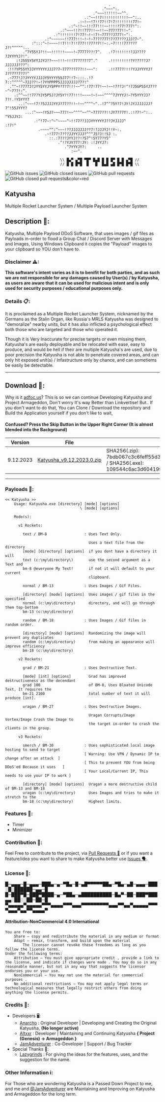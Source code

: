 ```
                                               .                                
                                            .^~~~^:.                            
                                        .^~~~!!!!!!~~^^.                        
                                    .:^~~!!7!!!!!!!!!!!!~~^:..                  
                                 .:~!~~!7!!77!!7!7!!!!!!!!77!~                  
                             .:^~!!~~!!!77!!!~~!!!!?77!777!^:.                  
                         .:^~~~!!?!!777!!~~!!~~777?77!!~^.                      
                      .:^!!!!!!!7!77!~!~!7!~777??J777!~^:.                      
                  .:^~~~~~~!!777!!!~!~!~7?7?777!7?77???JJJ?7~^.                 
            :^:::^~!~~~~!!7!!!7!!777!!77??7!!~:.~7!!!!77????J?!^^^^^:..         
        .^7Y55YJ?!!~~!!!!!!~~~~!~7777???!7^.   .!7!!!!!!!?JJ????7JYYYYJ?!^.     
     :!J555Y5YYJJYJ??~~~!!!~!!!77?????7^.^     .!!!!!!!!!?Y?????J?JJJJJJ???^:   
 :!!?YP55YYJJYYYYYYJJJ7?7~777???77?!!~~~^:     .!!777?!!!?YJJYYYYJ?J?????7?7!^  
 .~777!J?JYYYYJJJJY5YYYY55J77!!7~:::..!?7::^^^^^~7JJ??!~!7YYPPPP5JJJJJJJJ?7?!^  
  .^^~!7777J?JYY5YYJY5PPY?7?7!!!~~^^:!77!77!~~!~~!7??J!^!7J5GP55YJ7??~^~7??!:^. 
    .:^^~~!!77?YJY5P5J?JY5Y?!77!!!!~~~~!~!~~~^^^^7JYYYJ!~?Y5YYYJJ?7?!.!Y5YYY7   
      ..:^~~~!7!?5JJJJYYJ?77??!!~!~~^^^^~^..!7^^?5Y?7!JY!JYJJJJJJJ?7^!55JYYY?   
         ...:^~~~!Y5J?~~~77?!~~^^^^~~^^~7777??!!JY7777Y!.:!?7!~^:..  ^Y5JJYJ:   
             .:^!77~:^~^~~~~^~!!77??JJJYYYYYYJ??JYJJJJ^               :!7!^     
               .~~~~^^:^~~~!??JJJJJJJ??7!?JJJYJ!!Y~:.                           
                  .~!777!7???JJYYJJJ?^^^J5?J!!5J :.                             
                    ::.:7???JYYJ??!?57^!5Y77?Y5^                                
                        .^!?YJY777!JY: :!JYYJ7:                                 
                           .^7YYYJY?:     ..                                    
                              :~~^.

                         \\ █▄▀ ▄▀█ ▀█▀ █▄█ █ █ █▀ █ █ ▄▀█ //
                         // █ █ █▀█  █   █  █▄█ ▄█ █▀█ █▀█ \\

```

![GitHub issues](https://img.shields.io/github/issues/ProjectArmageddon/Katyusha?style=for-the-badge&color=red) ![GitHub closed issues](https://img.shields.io/github/issues-closed/ProjectArmageddon/Katyusha?style=for-the-badge) ![GitHub pull requests](https://img.shields.io/github/issues-pr/ProjectArmageddon/Katyusha?style=for-the-badge&color=orange) ![GitHub closed pull requests&color=red](https://img.shields.io/github/issues-pr-closed/ProjectArmageddon/Katyusha?style=for-the-badge&color=blue)

## Katyusha
Multiple Rocket Launcher System / Multiple Payload Launcher System

## Description 📜:
Katyusha, Multiple Paylosd DDoS Software, that uses images / gif files as Payloads in-order to flood a Group Chat / Discord Server with Messages and Images, Using Windows Clipboard it copies the "Payload" images to your clipboard so YOU don't have to.

### Disclaimer ⚠:
**This software's intent varies as it is to benifit for both parties, and as such we are not responsible for any damages caused by User(s) / by Katyusha, as users are aware that it can be used for malicious intent and is only used for security purposes / educational purposes only.**

### Details 📋:
It is proclaimed as a Multiple Rocket Launcher System, nicknamed by the Germans as the Stalin Organ, like Russia's MRLS Katyusha was designed to "demoralize" nearby units, but it has also inflicted a psychological effect both those who are targeted and those who operated it.

Though it is Very Inaccurate for precise targets or even missing them, Katyusha's are easily deployable and be relocated with ease, easy to produce, and would be hell if their are multiple Katyusha's are used, due to poor precision the Katyusha is not able to penetrate covered areas, and can only hit exposed unit(s) / Infastructure only by chance, and can sometiems be easily be detectable.

--------------------------------

## Download 🔻:
Why is it [adfoc.us](http://adfoc.us/70081799483219)? This is so we can continue Developing Katyusha and Project Armageddon, Don't worry It's way Better than Linkvertise!
But.. If you don't want to do that, You can Clone / Download the repository and Build the Application yourself if you don't like to wait,

#### Confused? Press the Skip Button in the Upper Right Corner (It is almost blended into the Background)

|   Version   |            File            |                               SHA256 Verification                               |
| ----------- | -------------------------- | ------------------------------------------------------------------------------- |
|  9.12.2023  | [Katyusha_v9.12.2023.0.zip](http://adfoc.us/70081782434898) | SHA256(.zip): 7bdb067c3c6feff55d3fe08eb83bc7d0e195d779d7d61298ccc2ef68bb1ae9ed / SHA256(.exe): 109544c6ac3d60419f91fe90a2122f616fff2c0507fef3de0d45d701846748c8 |

--------------------------------

### Payloads 🚀:
```
<< Katyusha >> 
    Usage: Katyusha.exe [directory] [mode] [options]
                                  \ [mode] [options]

    Mode(s):

      v1 Rockets:

        text / BM-8                 : Uses Text Only. 

                                      Uses a text file from the directory
        [mode] [directory] [options]  if you dont have a directory it will
        text (c:\my\directory\)       use the second argument as a Text and
        bm-8 @everyone My Text!       if not it will default to your current
                                      clipboard.
        
        normal / BM-13              : Uses Images / Gif Files.

        [directory] [mode] [options]  Uses images / gif files in the specified
        normal (c:\my\directory)      directory, and will go through them top-bottom
        bm-13 (c:\my\directory)                                    

        random / BM-18              : Uses Images / Gif files in random order.

        [directory] [mode] [options]  Randomizing the image will prevent any duplicates
        random (c:\my\directory)      from making an appearance will improve efficiency
        bm-18 (c:\my\directory)

      v2 Rockets:
        
        grad / BM-21                : Uses Destructive Text.

        [mode] [int] [options]        Grad has improved destructiveness as the decendant
        grad 100                      of BM-8, Uses Bloated Unicode Text, It requires the
        bm-21 2100                    total number of text it will produce [int].

        uragan / BM-27              : Uses Destructive Images.

                                      Uragan Corrupts/Image Vortex/Image Crash the Image to
                                      the target in-order to crash the clients in the group.

      v3 Rockets:

        smerch / BM-30              : Uses sophisticated local image hosting to send to target
                                    [ Warning: Use VPN / Dynamic IP to change after an attack  ]
                                    [ This to prevent YOU from being DDoS'ed Because it uses   ]
                                    [ Your Local/Current IP, This needs to use your IP to work ] 

        [directory] [mode] [options]  Uragan a more destructive child of BM-13 and BM-18
        uragan (c:\my\directory)      Uses Images and tries to make it stretch to the
        bm-18 (c:\my\directory)       Highest limits.
```
### Features 🔺:
- Timer
- Minimizer

### Contribution 🤝:
Feel Free to contribute to the project, via [Pull Requests 🌿](https://github.com/ProjectArmageddon/Katyusha/pulls) or if you want a feature/idea you want to share to make Katyusha better use [Issues 🗣](https://github.com/ProjectArmageddon/Katyusha/issues).

### License 📃:

 █─▄▄▄─█─▄▄▄─███▄─▄─▀█▄─█─▄█▀▀▀▀▀██▄─▀█▄─▄█─▄▄▄─███░█░██████─▄▄─█
 █─███▀█─███▀████─▄─▀██▄─▄██████████─█▄▀─██─███▀███▄▄░██░░██─██─█
 ▀▄▄▄▄▄▀▄▄▄▄▄▀▀▀▄▄▄▄▀▀▀▄▄▄▀▀▀▀▀▀▀▀▀▄▄▄▀▀▄▄▀▄▄▄▄▄▀▀▀▀▄▄▄▀▄▄▀▀▄▄▄▄▀

 #### Attribution-NonCommercial 4.0 International

	You are free to:
		Share — copy and redistribute the material in any medium or format
		Adapt — remix, transform, and build upon the material
			The licensor cannot revoke these freedoms as long as you follow the license terms.
	Under the following terms:
		Attribution — You must give appropriate credit , provide a link to the license, and indicate if changes were made . You may do so in any reasonable manner, but not in any way that suggests the licensor endorses you or your use.
		NonCommercial — You may not use the material for commercial purposes .
		No additional restrictions — You may not apply legal terms or technological measures that legally restrict others from doing anything the license permits.

### Credits 👏:
  - Developers 🖥:
   	- [Anarcho](https://github.com/Anarcho) : Original Developer | Developing and Creating the Original Katyusha, **(No longer active)**
   	- [Altxxr](https://github.com/Altxxr) : Developer | Maintaining and Continuing Katyusha **{ Project (Genesis) -> Armageddon }**
   	- [JamAdventurer](https://github.com/jamadventurer) : Co-Developer | Support / Bug Tracker
  - Special Thanks 🤍:
   	- [Lazygrinds](https://www.roblox.com/users/2835123653/profile) : For giving the ideas for the features, uses, and the suggestion for the name.

### Other Information ℹ:
For Those who are wondering Katyusha is a Passed Down Project to me, and me and [@JamAdventurer](https://github.com/jamadventurer) are Maintaining and Improving on Katyusha and Armageddon for the long term.
